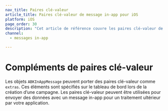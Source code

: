 ```yaml
---
nav_title: Paires clé-valeur
article_title: Paires clé-valeur de message in-app pour iOS
platform: iOS
page_order: 30
description: "Cet article de référence couvre les paires clé-valeur de messagerie in-app pour votre application iOS."
channel:
  - messages in-app

---
```


# Compléments de paires clé-valeur

Les objets `ABKInAppMessage` peuvent porter des paires clé-valeur comme `extras`. Ces éléments sont spécifiés sur le tableau de bord lors de la création d’une campagne. Les paires clé-valeur peuvent être utilisées pour envoyer des données avec un message in-app pour un traitement ultérieur par votre application.
